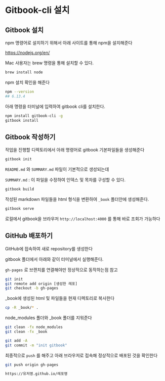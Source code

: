 # Gitbook-cli 설치



## Gitbook 설치

npm 명령어로 설치하기 위해서 아래 사이트를 통해 npm을 설치해준다

https://nodejs.org/en/

Mac 사용자는 brew 명령을 통해 설치할 수 있다.

```bash
brew install node
```



npm 설치 확인을 해준다

```bash
npm --version
## 6.13.4
```



아래 명령을 터미널에 입력하여 gitbook cli를 설치한다.

```bash
npm install gitbook-cli -g
gitbook install
```



## Gitbook 작성하기

작업을 진행할 디렉토리에서 아래 명령어로 gitbook 기본파일들을 생성해준다

```bash
gitbook init
```

`README.md` 와 `SUMMARY.md` 파일이 기본적으로 생성되는데

`SUMMARY.md` : 이 파일을 수정하여 인덱스 및 목차를 구성할 수 있다.



```bash
gitbook build
```

작성된 markdown 파일들을 html 형식을 변환하여 `_book` 폴더안에 생성해준다.



```bash
gitbook serve
```

로컬에서 gitbook을 브라우저 `http://localhost:4000` 를 통해 바로 조회가 가능하다



## GitHub 배포하기

GitHub에 접속하여 새로 repository를 생성한다

gitbook 폴더에서 아래와 같이 터미널에서 실행해준다.

`gh-pages` 로 브랜치를 연결해야만 정상적으로 동작하는점 참고

```bash
git init
git remote add origin [생성한 레포]
git checkout -b gh-pages 
```

_book에 생성된 html 및 파일들을 현재 디렉토리로 복사한다

```bash
cp -R _book/* .
```

node_modules 폴더와 _book 폴더를 지워준다

```bash
git clean -fx node_modules
git clean -fx _book
```

```bash
git add -A
git commit -m "init gitbook"
```

최종적으로 `push` 를 해주고 아래 브라우저로 접속해 정상적으로 배포된 것을 확인한다

```bash
git push origin gh-pages
```

```bash 
https://유저명.github.io/레포명
```